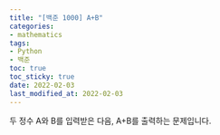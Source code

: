 ```yaml
---
title: "[백준 1000] A+B"
categories: 
- mathematics
tags:
- Python
- 백준
toc: true
toc_sticky: true
date: 2022-02-03
last_modified_at: 2022-02-03
---
```


두 정수 A와 B를 입력받은 다음, A+B를 출력하는 문제입니다.

<script src="https://gist.github.com/Ryumaker/38b32c7982724fa4d653da888c91dd20.js"></script>

